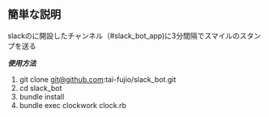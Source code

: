 ## 簡単な説明
 
slackのに開設したチャンネル（#slack_bot_app)に3分間隔でスマイルのスタンプを送る
 
***使用方法***
1. git clone git@github.com:tai-fujio/slack_bot.git
1. cd slack_bot
1. bundle install
1. bundle exec clockwork clock.rb
